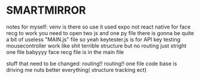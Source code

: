 # SMARTMIRROR

notes for myself:
  venv is there so use it
  used expo not react native
  for face recg to work you need to open two js and one py file
  there is gonna be quite a bit of useless "MAIN.js" file so yeah
  keytester.js is for API key testing
  mousecontroller work like shit
  terrible structure but no routing just stright one file babyyyy
  face recg file is in the main file

stuff that need to be changed:
  routing!! routing!! one file code base is driving me nuts
  better everything( structure tracking ect)
